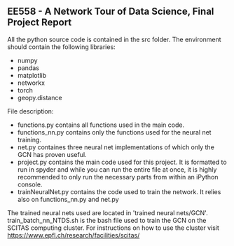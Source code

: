 ## EE558 - A Network Tour of Data Science, Final Project Report

All the python source code is contained in the src folder.
The environment should contain the following libraries:
  - numpy
  - pandas
  - matplotlib
  - networkx
  - torch
  - geopy.distance
  
File description:
  - functions.py contains all functions used in the main code.
  - functions_nn.py contains only the functions used for the neural net training.
  - net.py containes three neural net implementations of which only the GCN has proven useful.
  - project.py contains the main code used for this project. It is formatted to run in spyder
    and while you can run the entire file at once, it is highly recommended to only run the
    necessary parts from within an iPython console.
  - trainNeuralNet.py contains the code used to train the network. It relies also on functions_nn.py
    and net.py
    
The trained neural nets used are located in 'trained neural nets/GCN'.
train_batch_nn_NTDS.sh is the bash file used to train the GCN on the SCITAS computing cluster.
For instructions on how to use the cluster visit https://www.epfl.ch/research/facilities/scitas/
